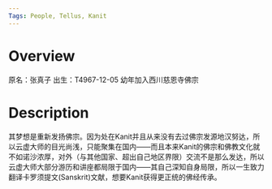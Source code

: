 ```yaml
---
Tags: People, Tellus, Kanit
---
```


# Overview

原名：张真子
出生：T4967-12-05
幼年加入西川慈恩寺佛宗

# Description

其梦想是重新发扬佛宗。因为处在Kanit并且从来没有去过佛宗发源地汉努达，所以云虚大师的目光尚浅，只能聚集在国内——而且本来Kanit的佛宗和佛教文化就不如诺沙<!--西藏-->浓厚，对外（与其他国家、超出自己地区界限）交流不是那么发达，所以云虚大师大部分游历和讲座都局限于国内——其自己深知自身局限，所以一生致力翻译卡罗须提文(Sanskrit)文献，想要Kanit获得更正统的佛经传承。